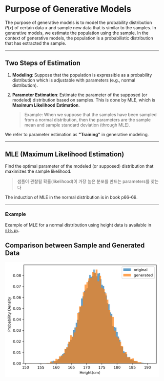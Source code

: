 # Purpose of Generative Models

The purpose of generative models is to model the probability distribution $P(x)$ of certain data $x$ and sample new data that is similar to the samples. 
In generative models, we estimate the population using the sample. In the context of generative models, the population is a probabilistic distribution that has extracted the sample.

---

## Two Steps of Estimation

1. **Modeling**: Suppose that the population is expressible as a probability distribution which is adjustable with parameters (e.g., normal distribution).

2. **Parameter Estimation**: Estimate the parameter of the supposed (or modeled) distribution based on samples. This is done by MLE, which is **Maximum Likelihood Estimation**.

    > Example: When we suppose that the samples have been sampled from a normal distribution, then the parameters are the sample mean and sample standard deviation (through MLE).

We refer to parameter estimation as **"Training"** in generative modeling.

---

## MLE (Maximum Likelihood Estimation)

Find the optimal parameter of the modeled (or supposed) distribution that maximizes the sample likelihood.

> 샘플이 관찰될 확률(likelihood)이 가장 높은 분포를 만드는 parameters를 찾는다

The induction of MLE in the normal distribution is in book p66-69.

---

### Example
Example of MLE for a normal distribution using height data is available in [`mle.py`](./mle.py).

## Comparison between Sample and Generated Data
![Comparison between sample and generated data](comparison.png)